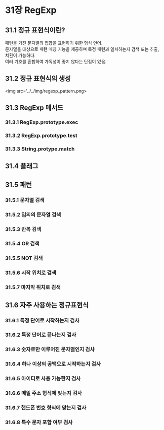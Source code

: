 # 31장 RegExp

## 31.1 정규 표현식이란?
패턴을 가진 문자열의 집합을 표현하기 위한 형식 언어. </br>
문자열을 대상으로 패턴 매칭 기능을 제공하며 특정 패턴과 일치하는지 검색 또는 추출, 치환이 가능하다.</br>
여러 기호를 혼합하여 가독성이 좋지 않다는 단점이 있음.

## 31.2 정규 표현식의 생성
<img src='../../img/regexp_pattern.png>

## 31.3 RegExp 메서드


### 31.3.1 RegExp.prototype.exec


### 31.3.2 RegExp.prototype.test


### 31.3.3 String.protype.match


## 31.4 플래그


## 31.5 패턴


### 31.5.1 문자열 검색


### 31.5.2 임의의 문자열 검색


### 31.5.3 반복 검색


### 31.5.4 OR 검색


### 31.5.5 NOT 검색


### 31.5.6 시작 위치로 검색


### 31.5.7 마지막 위치로 검색


## 31.6 자주 사용하는 정규표현식


### 31.6.1 특정 단어로 시작하는지 검사


### 31.6.2 특정 단어로 끝나는지 검사


### 31.6.3 숫자로만 이루어진 문자열인지 검사


### 31.6.4 하나 이상의 공백으로 시작하는지 검사


### 31.6.5 아이디로 사용 가능한지 검사


### 31.6.6 메일 주소 형식에 맞는지 검사


### 31.6.7 핸드폰 번호 형식에 맞는지 검사


### 31.6.8 특수 문자 포함 여부 검사

